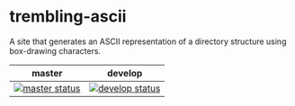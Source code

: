 # trembling-ascii
A site that generates an ASCII representation of a directory structure using box-drawing characters.

|master|develop|
|------|-------|
|[![master status](https://circleci.com/gh/gla3dr/trembling-ascii/tree/master.svg?style=shield&circle-token=405699aa84bdec99d320a479f87107a5773578b1)](https://circleci.com/gh/gla3dr/trembling-ascii)| [![develop status](https://circleci.com/gh/gla3dr/trembling-ascii/tree/develop.svg?style=shield&circle-token=405699aa84bdec99d320a479f87107a5773578b1)](https://circleci.com/gh/gla3dr/trembling-ascii)|
